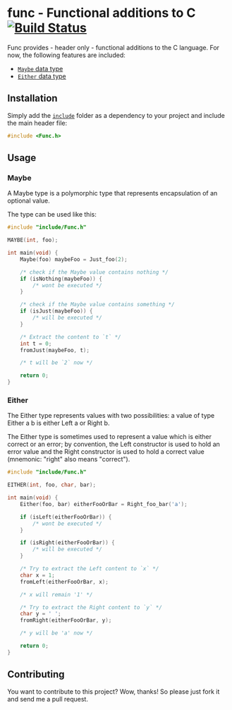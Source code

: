 # func - Functional additions to C [![Build Status](https://travis-ci.org/saschagrunert/func.svg)](https://travis-ci.org/saschagrunert/func)

Func provides - header only - functional additions to the C language. For now,
the following features are included:

- [`Maybe` data type](./include/Maybe.h)
- [`Either` data type](./include/Either.h)

## Installation

Simply add the [`include`](./include) folder as a dependency to your project and
include the main header file:

```c
#include <Func.h>
```

## Usage

### Maybe

A Maybe type is a polymorphic type that represents encapsulation of an optional
value.

The type can be used like this:

```c
#include "include/Func.h"

MAYBE(int, foo);

int main(void) {
    Maybe(foo) maybeFoo = Just_foo(2);

    /* check if the Maybe value contains nothing */
    if (isNothing(maybeFoo)) {
        /* wont be executed */
    }

    /* check if the Maybe value contains something */
    if (isJust(maybeFoo)) {
        /* will be executed */
    }

    /* Extract the content to `t` */
    int t = 0;
    fromJust(maybeFoo, t);

    /* t will be `2` now */

    return 0;
}
```

### Either

The Either type represents values with two possibilities: a value of type Either
a b is either Left a or Right b.

The Either type is sometimes used to represent a value which is either correct
or an error; by convention, the Left constructor is used to hold an error value
and the Right constructor is used to hold a correct value (mnemonic: "right"
also means "correct").

```c
#include "include/Func.h"

EITHER(int, foo, char, bar);

int main(void) {
    Either(foo, bar) eitherFooOrBar = Right_foo_bar('a');

    if (isLeft(eitherFooOrBar)) {
        /* wont be executed */
    }

    if (isRight(eitherFooOrBar)) {
        /* will be executed */
    }

    /* Try to extract the Left content to `x` */
    char x = 1;
    fromLeft(eitherFooOrBar, x);

    /* x will remain '1' */

    /* Try to extract the Right content to `y` */
    char y = ' ';
    fromRight(eitherFooOrBar, y);

    /* y will be 'a' now */

    return 0;
}
```

## Contributing
You want to contribute to this project? Wow, thanks! So please just fork it and
send me a pull request.
